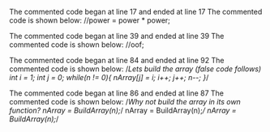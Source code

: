 The commented code began at line 17 and ended at line 17
The commented code is shown below:
			//power = power * power;


The commented code began at line 39 and ended at line 39
The commented code is shown below:
//oof;


The commented code began at line 84 and ended at line 92
The commented code is shown below:
	/*Lets build the array (false code follows)
 	int i = 1;
 	int j = 0;
 	while(n != 0){
 		nArray[j] = i;
 		i++;
 		j++;
 		n--;
 	}*/


The commented code began at line 86 and ended at line 87
The commented code is shown below:
	/*Why not build the array in its own function?
 	nArray = BuildArray(n);*/
 	nArray = BuildArray(n);*/
 	nArray = BuildArray(n);*/


